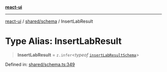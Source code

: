 [**react-ui**](../../../README.md)

***

[react-ui](../../../README.md) / [shared/schema](../README.md) / InsertLabResult

# Type Alias: InsertLabResult

> **InsertLabResult** = `z.infer`\<*typeof* [`insertLabResultSchema`](../variables/insertLabResultSchema.md)\>

Defined in: [shared/schema.ts:349](https://github.com/UWA-CITS5206-DMR/react-ui/blob/7050e78c07ed514b5a3e8c4228a2104c7641f592/shared/schema.ts#L349)
